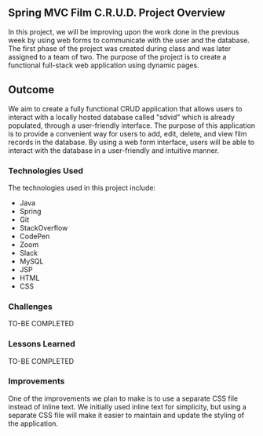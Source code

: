 ## Spring MVC Film C.R.U.D. Project Overview
In this project, we will be improving upon the work done in the previous week by using web forms to communicate with the user and the database. The first phase of the project was created during class and was later assigned to a team of two. The purpose of the project is to create a functional full-stack web application using dynamic pages.

## Outcome
We aim to create a fully functional CRUD application that allows users to interact with a locally hosted database called "sdvid" which is already populated, through a user-friendly interface. The purpose of this application is to provide a convenient way for users to add, edit, delete, and view film records in the database. By using a web form interface, users will be able to interact with the database in a user-friendly and intuitive manner. 

### Technologies Used
The technologies used in this project include:

- Java 
- Spring
- Git 
- StackOverflow 
- CodePen 
- Zoom
- Slack 
- MySQL
- JSP
- HTML
- CSS




### Challenges

TO-BE COMPLETED

### Lessons Learned

TO-BE COMPLETED

### Improvements
One of the improvements we plan to make is to use a separate CSS file instead of inline text. We initially used inline text for simplicity, but using a separate CSS file will make it easier to maintain and update the styling of the application.